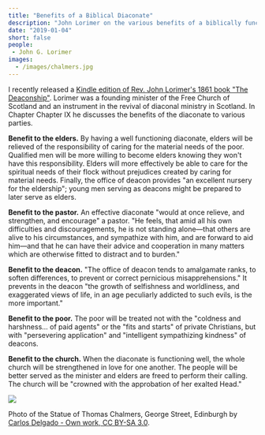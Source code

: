 ```yaml
---
title: "Benefits of a Biblical Diaconate"
description: "John Lorimer on the various benefits of a biblically functioning diaconate."
date: "2019-01-04"
short: false
people:
 - John G. Lorimer
images:
  - /images/chalmers.jpg
---
```


I recently released a [Kindle edition of Rev. John Lorimer's 1861 book "The Deaconship"](https://amzn.to/2BDFIFr). Lorimer was a founding minister of the Free Church of Scotland and an instrument in the revival of diaconal ministry in Scotland. In Chapter Chapter IX he discusses the benefits of the diaconate to various parties.

__Benefit to the elders.__ By having a well functioning diaconate, elders will be relieved of the responsibility of caring for the material needs of the poor. Qualified men will be more willing to become elders knowing they won't have this responsibility. Elders will more effectively be able to care for the spiritual needs of their flock without prejudices created by caring for material needs. Finally, the office of deacon provides "an excellent nursery for the eldership"; young men serving as deacons might be prepared to later serve as elders.

__Benefit to the pastor.__ An effective diaconate "would at once relieve, and strengthen, and encourage" a pastor. "He feels, that amid all his own difficulties and discouragements, he is not standing alone—that others are alive to his circumstances, and sympathize with him, and are forward to aid him—and that he can have their advice and cooperation in many matters which are otherwise fitted to distract and to burden."

__Benefit to the deacon.__ "The office of deacon tends to amalgamate ranks, to soften differences, to prevent or correct pernicious misapprehensions." It prevents in the deacon "the growth of selfishness and worldliness, and exaggerated views of life, in an age peculiarly addicted to such evils, is the more important."

__Benefit to the poor.__ The poor will be treated not with the "coldness and harshness... of paid agents" or the "fits and starts" of private Christians, but with "persevering application" and "intelligent sympathizing kindness" of deacons.

__Benefit to the church.__ When the diaconate is functioning well, the whole church will be strengthened in love for one another. The people will be better served as the minister and elders are freed to perform their calling. The church will be "crowned with the approbation of her exalted Head."

[![](/images/lorimer-cover.png)](https://amzn.to/2BDFIFr)

Photo of the Statue of Thomas Chalmers, George Street, Edinburgh by [Carlos Delgado - Own work, CC BY-SA 3.0](https://commons.wikimedia.org/w/index.php?curid=21040904).
